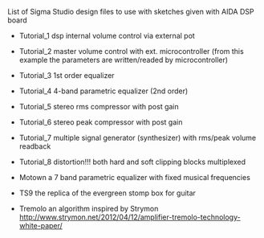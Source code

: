 List of Sigma Studio design files
to use with sketches given with AIDA DSP board

- Tutorial_1 dsp internal volume control via external pot
- Tutorial_2 master volume control with ext. microcontroller (from this example the parameters are written/readed by microcontroller)
- Tutorial_3 1st order equalizer 
- Tutorial_4 4-band parametric equalizer (2nd order)
- Tutorial_5 stereo rms compressor with post gain
- Tutorial_6 stereo peak compressor with post gain
- Tutorial_7 multiple signal generator (synthesizer) with rms/peak volume readback
- Tutorial_8 distortion!!! both hard and soft clipping blocks multiplexed

- Motown a 7 band parametric equalizer with fixed musical frequencies
- TS9 the replica of the evergreen stomp box for guitar  
- Tremolo an algorithm inspired by Strymon http://www.strymon.net/2012/04/12/amplifier-tremolo-technology-white-paper/